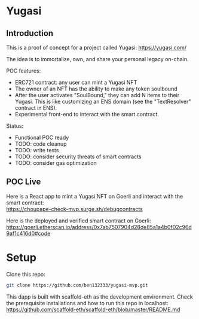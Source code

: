 # Yugasi 

## Introduction

This is a proof of concept for a project called Yugasi: https://yugasi.com/

The idea is to immortalize, own, and share your personal legacy on-chain. 

POC features:
- ERC721 contract: any user can mint a Yugasi NFT
- The owner of an NFT has the ability to make any token soulbound
- After the user activates "SoulBound," they can add N items to their Yugasi. This is like customizing an ENS domain (see the "TextResolver" contract in ENS). 
- Experimental front-end to interact with the smart contract. 

Status: 
- Functional POC ready
- TODO: code cleanup
- TODO: write tests
- TODO: consider security threats of smart contracts
- TODO: consider gas optimization

## POC Live

Here is a React app to mint a Yugasi NFT on Goerli and interact with the smart contract:  
https://choupape-check-mvp.surge.sh/debugcontracts

Here is the deployed and verified smart contract on Goerli:   
https://goerli.etherscan.io/address/0x7ab7507904d28de85a1a4b0f02c96d9af1c416d0#code

# Setup 

Clone this repo: 
```bash
git clone https://github.com/ben132333/yugasi-mvp.git
```

This dapp is built with scaffold-eth as the development environment. Check the prerequisite installations and how to run this repo in localhost:  
https://github.com/scaffold-eth/scaffold-eth/blob/master/README.md
